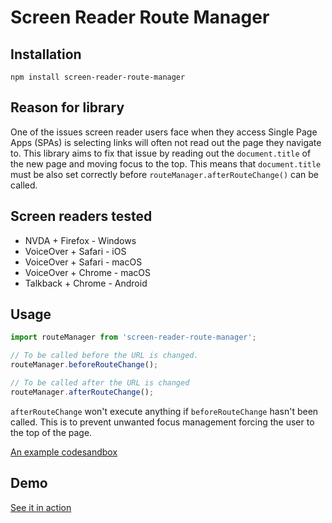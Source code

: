# Screen Reader Route Manager

## Installation

```
npm install screen-reader-route-manager
```

## Reason for library

One of the issues screen reader users face when they access Single Page Apps (SPAs) is selecting links will often not read out the page they navigate to. This library aims to fix that issue by reading out the `document.title` of the new page and moving focus to the top. This means that `document.title` must be also set correctly before `routeManager.afterRouteChange()` can be called.

## Screen readers tested

- NVDA + Firefox - Windows
- VoiceOver + Safari - iOS
- VoiceOver + Safari - macOS
- VoiceOver + Chrome - macOS
- Talkback + Chrome - Android

## Usage

```javascript
import routeManager from 'screen-reader-route-manager';

// To be called before the URL is changed.
routeManager.beforeRouteChange();

// To be called after the URL is changed
routeManager.afterRouteChange();
```

`afterRouteChange` won't execute anything if `beforeRouteChange` hasn't been called. This is to prevent unwanted focus management forcing the user to the top of the page.

[An example codesandbox](https://codesandbox.io/s/xl677vzrlw)

## Demo

[See it in action](https://xl677vzrlw.codesandbox.io/)
